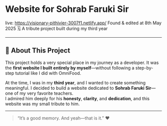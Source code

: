 # Website for Sohrab Faruki Sir

live: https://visionary-pithivier-3007f1.netlify.app/
Found & edited at 8th May 2025
🗓️ A tribute project built during my third year

---

## 📖 About This Project

This project holds a very special place in my journey as a developer. It was the **first website I built entirely by myself**—without following a step-by-step tutorial like I did with OmniFood.

At the time, I was in my **third year**, and I wanted to create something meaningful. I decided to build a website dedicated to **Sohrab Faruki Sir**—one of my very favorite teachers.  
I admired him deeply for his **honesty**, **clarity**, and **dedication**, and this website was my small tribute to him.

---

> “It’s a good memory. And yeah—that is it.” ❤️
